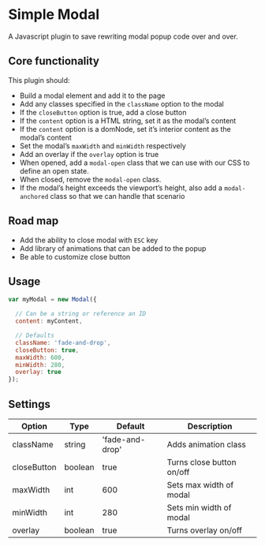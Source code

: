 # Simple Modal

A Javascript plugin to save rewriting modal popup code over and over.

## Core functionality
This plugin should:

- Build a modal element and add it to the page
- Add any classes specified in the `className` option to the modal
- If the `closeButton` option is true, add a close button
- If the `content` option is a HTML string, set it as the modal’s content
- If the `content` option is a domNode, set it’s interior content as the modal’s content
- Set the modal’s `maxWidth` and `minWidth` respectively
- Add an overlay if the `overlay` option is true
- When opened, add a `modal-open` class that we can use with our CSS to define an open state.
- When closed, remove the `modal-open` class.
- If the modal’s height exceeds the viewport’s height, also add a `modal-anchored` class so that we can handle that scenario

## Road map

- Add the ability to close modal with `ESC` key
- Add library of animations that can be added to the popup
- Be able to customize close button

## Usage

```javascript
var myModal = new Modal({

  // Can be a string or reference an ID
  content: myContent,

  // Defaults
  className: 'fade-and-drop',
  closeButton: true,
  maxWidth: 600,
  minWidth: 280,
  overlay: true
});
```

## Settings

Option | Type | Default | Description
------ | ---- | ------- | -----------
className | string | 'fade-and-drop' | Adds animation class
closeButton | boolean | true | Turns close button on/off
maxWidth | int | 600 | Sets max width of modal
minWidth | int | 280 | Sets min width of modal
overlay | boolean | true | Turns overlay on/off
